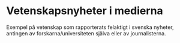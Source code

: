 # Vetenskapsnyheter i medierna

Exempel på vetenskap som rapporterats felaktigt i svenska nyheter, antingen av forskarna/universiteten själva eller av journalisterna.
